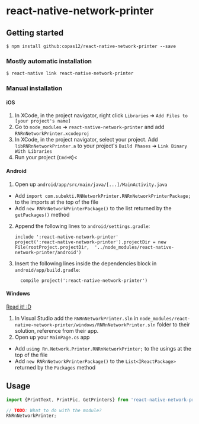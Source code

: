 
# react-native-network-printer

## Getting started

`$ npm install github:copas12/react-native-network-printer --save`

### Mostly automatic installation

`$ react-native link react-native-network-printer`

### Manual installation


#### iOS

1. In XCode, in the project navigator, right click `Libraries` ➜ `Add Files to [your project's name]`
2. Go to `node_modules` ➜ `react-native-network-printer` and add `RNRnNetworkPrinter.xcodeproj`
3. In XCode, in the project navigator, select your project. Add `libRNRnNetworkPrinter.a` to your project's `Build Phases` ➜ `Link Binary With Libraries`
4. Run your project (`Cmd+R`)<

#### Android

1. Open up `android/app/src/main/java/[...]/MainActivity.java`
  - Add `import com.subekti.RNNetworkPrinter.RNRnNetworkPrinterPackage;` to the imports at the top of the file
  - Add `new RNRnNetworkPrinterPackage()` to the list returned by the `getPackages()` method
2. Append the following lines to `android/settings.gradle`:
  	```
  	include ':react-native-network-printer'
  	project(':react-native-network-printer').projectDir = new File(rootProject.projectDir, 	'../node_modules/react-native-network-printer/android')
  	```
3. Insert the following lines inside the dependencies block in `android/app/build.gradle`:
  	```
      compile project(':react-native-network-printer')
  	```

#### Windows
[Read it! :D](https://github.com/ReactWindows/react-native)

1. In Visual Studio add the `RNRnNetworkPrinter.sln` in `node_modules/react-native-network-printer/windows/RNRnNetworkPrinter.sln` folder to their solution, reference from their app.
2. Open up your `MainPage.cs` app
  - Add `using Rn.Network.Printer.RNRnNetworkPrinter;` to the usings at the top of the file
  - Add `new RNRnNetworkPrinterPackage()` to the `List<IReactPackage>` returned by the `Packages` method


## Usage
```javascript
import {PrintText, PrintPic, GetPrinters} from 'react-native-network-printer';

// TODO: What to do with the module?
RNRnNetworkPrinter;
```
  